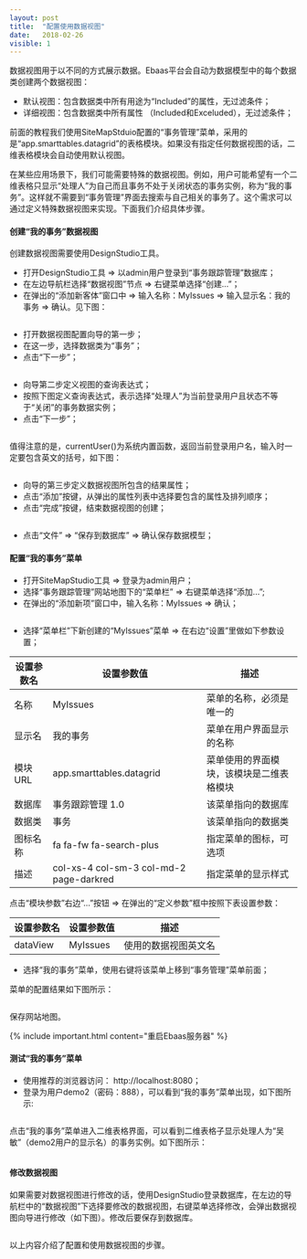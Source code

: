 ```yaml
---
layout: post
title:  "配置使用数据视图"
date:   2018-02-26
visible: 1
---
```


数据视图用于以不同的方式展示数据。Ebaas平台会自动为数据模型中的每个数据类创建两个数据视图：

* 默认视图：包含数据类中所有用途为“Included”的属性，无过滤条件；
* 详细视图：包含数据类中所有属性 （Included和Exceluded），无过滤条件；

前面的教程我们使用SiteMapStduio配置的“事务管理”菜单，采用的是“app.smarttables.datagrid”的表格模块。如果没有指定任何数据视图的话，二维表格模块会自动使用默认视图。

在某些应用场景下，我们可能需要特殊的数据视图。例如，用户可能希望有一个二维表格只显示“处理人”为自己而且事务不处于关闭状态的事务实例，称为“我的事务”。这样就不需要到“事务管理”界面去搜索与自己相关的事务了。这个需求可以通过定义特殊数据视图来实现。下面我们介绍具体步骤。

#### 创建“我的事务”数据视图

创建数据视图需要使用DesignStudio工具。

* 打开DesignStudio工具 => 以admin用户登录到“事务跟踪管理”数据库；
* 在左边导航栏选择“数据视图”节点 => 右键菜单选择“创建...”；
* 在弹出的“添加新客体”窗口中 => 输入名称：MyIssues => 输入显示名：我的事务 => 确认。见下图：

<img src="{{'/assets/img/2018-2-26-创建数据视图.png' | prepend: site.baseurl }}" alt="">

* 打开数据视图配置向导的第一步；
* 在这一步，选择数据类为“事务”；
* 点击“下一步”；

<img src="{{'/assets/img/2018-2-26-数据视图向导第一步.png' | prepend: site.baseurl }}" alt="">

* 向导第二步定义视图的查询表达式；
* 按照下图定义查询表达式，表示选择“处理人”为当前登录用户且状态不等于“关闭”的事务数据实例；
* 点击“下一步”；

<img src="{{'/assets/img/2018-2-26-数据视图向导第二步.png' | prepend: site.baseurl }}" alt="">

值得注意的是，currentUser()为系统内置函数，返回当前登录用户名，输入时一定要包含英文的括号，如下图：

<img src="{{'/assets/img/2018-2-26-数据视图向导定义表达式.png' | prepend: site.baseurl }}" alt="">

* 向导的第三步定义数据视图所包含的结果属性；
* 点击“添加”按键，从弹出的属性列表中选择要包含的属性及排列顺序；
* 点击“完成”按键，结束数据视图的创建；

<img src="{{'/assets/img/2018-2-26-数据视图向导第三步.png' | prepend: site.baseurl }}" alt="">

* 点击“文件” => “保存到数据库” => 确认保存数据模型；

#### 配置“我的事务”菜单

* 打开SiteMapStudio工具 => 登录为admin用户；
* 选择“事务跟踪管理”网站地图下的“菜单栏” => 右键菜单选择“添加...”;
* 在弹出的“添加新项”窗口中，输入名称：MyIssues => 确认；

<img src="{{'/assets/img/2018-2-26-创建我的事务菜单.png' | prepend: site.baseurl }}" alt="">

* 选择“菜单栏”下新创建的“MyIssues”菜单 => 在右边“设置”里做如下参数设置；

| 设置参数名 | 设置参数值 | 描述 |
|-------|--------|---------|
| 名称 | MyIssues | 菜单的名称，必须是唯一的 |
| 显示名 | 我的事务 | 菜单在用户界面显示的名称 |
| 模块URL | app.smarttables.datagrid | 菜单使用的界面模块，该模块是二维表格模块 |
| 数据库 | 事务跟踪管理 1.0 | 该菜单指向的数据库 |
| 数据类 | 事务 | 该菜单指向的数据类 |
| 图标名称 | fa fa-fw fa-search-plus | 指定菜单的图标，可选项 |
| 描述 | col-xs-4 col-sm-3 col-md-2 page-darkred | 指定菜单的显示样式 |

点击“模块参数”右边“...”按钮 => 在弹出的“定义参数”框中按照下表设置参数：

| 设置参数名 | 设置参数值 | 描述 |
|-------|--------|---------|
| dataView | MyIssues | 使用的数据视图英文名 |

* 选择“我的事务”菜单，使用右键将该菜单上移到“事务管理”菜单前面；

菜单的配置结果如下图所示：

<img src="{{'/assets/img/2018-2-26-配置我的事务菜单.png' | prepend: site.baseurl }}" alt="">

保存网站地图。

{% include important.html content="重启Ebaas服务器" %}

#### 测试“我的事务”菜单

* 使用推荐的浏览器访问： http://localhost:8080；
* 登录为用户demo2（密码：888），可以看到“我的事务”菜单出现，如下图所示:

<img src="{{'/assets/img/2018-2-26-测试我的事务菜单.png' | prepend: site.baseurl }}" alt="">

点击“我的事务”菜单进入二维表格界面，可以看到二维表格子显示处理人为“吴敏”（demo2用户的显示名）的事务实例。如下图所示：

<img src="{{'/assets/img/2018-2-26-使用我的事务菜单.png' | prepend: site.baseurl }}" alt="">

#### 修改数据视图

如果需要对数据视图进行修改的话，使用DesignStudio登录数据库，在左边的导航栏中的“数据视图”下选择要修改的数据视图，右键菜单选择修改，会弹出数据视图向导进行修改（如下图）。修改后要保存到数据库。

<img src="{{'/assets/img/2018-2-26-修改数据视图.png' | prepend: site.baseurl }}" alt="">

以上内容介绍了配置和使用数据视图的步骤。




